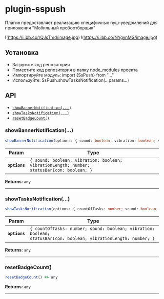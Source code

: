 # plugin-sspush

Плагин предоставляет реализацию специфичных пуш-уведомлений для приложения "Мобильный пробоотборщик"

!(https://i.ibb.co/rQJsTmd/image.jpg)
!(https://i.ibb.co/NYgvnMS/image.jpg)

## Установка

* Загрузите код репозитория
* Поместите код репозитория в папку node_modules проекта
* Импортируйте модуль: import {SsPush} from "..."
* Используйте: SsPush.showTasksNotification(...params...)

## API

<docgen-index>

* [`showBannerNotification(...)`](#showbannernotification)
* [`showTasksNotification(...)`](#showtasksnotification)
* [`resetBadgeCount()`](#resetbadgecount)

</docgen-index>

<docgen-api>
<!--Update the source file JSDoc comments and rerun docgen to update the docs below-->


### showBannerNotification(...)

```typescript
showBannerNotification(options: { sound: boolean; vibration: boolean; vibrationLength: number; statusBarIcon: boolean; }) => any
```

| Param         | Type                                                                                                  |
| ------------- | ----------------------------------------------------------------------------------------------------- |
| **`options`** | <code>{ sound: boolean; vibration: boolean; vibrationLength: number; statusBarIcon: boolean; }</code> |

**Returns:** <code>any</code>

--------------------


### showTasksNotification(...)

```typescript
showTasksNotification(options: { countOfTasks: number; sound: boolean; vibration: boolean; statusBarIcon: boolean; vibrationLength: number; }) => any
```

| Param         | Type                                                                                                                        |
| ------------- | --------------------------------------------------------------------------------------------------------------------------- |
| **`options`** | <code>{ countOfTasks: number; sound: boolean; vibration: boolean; statusBarIcon: boolean; vibrationLength: number; }</code> |

**Returns:** <code>any</code>

--------------------


### resetBadgeCount()

```typescript
resetBadgeCount() => any
```

**Returns:** <code>any</code>

--------------------

</docgen-api>
